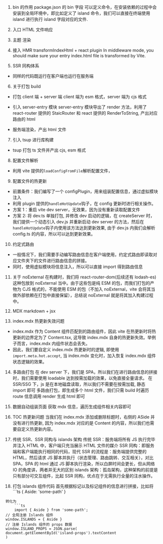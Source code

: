 1. bin 的作用
   package.json 的 bin 字段 可以定义命令，在安装依赖的过程中会安装到全局环境中，即比如定义了 island 命令，我们可以直接在终端使用 island 进行执行 island 字段对应的文件.
2. 入口 HTML 文件响应

3. 主题 渲染

4. 接入 HMR
   transformIndexHtml + react plugin
   In middleware mode, you should make sure your entry index.html file is transformed by Vite.

5. SSR 同构体系

- 同样的代码既运行在客户端也运行在服务端

6. 关于打包 build

- 打包 client 端 + server 端
  client 端为 esm 格式，server 端为 cjs 格式

- 引入 server-entry 模块
  server-entry 模块导出了 render 方法，利用了 react-router 提供的 StaicRouter 和 react 提供的 RenderToString, 产出对应路由的 html
- 服务端渲染，产出 html 文件

7. 引入 tsup 进行库构建

- tsup 打包 ts 文件并产出 cjs, esm 格式

8. 配置文件解析

- 利用 vite 提供的`loadConfigFromFile`解析配置文件，

9. 配置文件的热更新

- 前置条件：我们编写了一个 configPlugin，用来组装配置信息，通过虚拟模块注入
- 利用 plugin 提供的`handleHotUpdate`钩子，在 config 更新时进行相关操作。
- 方案 1：重启 vite dev server，无效果，因为没有重新读取配置文件
- 方案 2: 将 dev.ts 单独打包, 并修改 dev 启动的逻辑，在 createServer 时，我们提供一个动态引入 dev.js 并重新启动 dev server 的方法，然后在`handleHotUpdate`钩子内使用该方法达到更新效果, 由于 dev.js 内我们会解析 config.ts 的内容，所以可以达到更新效果。

10. 约定式路由

- 一般情况下，我们需要手动编写路由信息在客户端使用，约定式路由即读取对应文件夹下的文件进行路由信息的拼接。
- 同时，使用虚拟模块将信息注入，所以可以直接 import 得到路由信息

11. 关于 noExternal
    在构建时，我们将 react-router-dom(后续还有 lodash-es)这种包放到 noExternal 当中。由于这些包是纯 ESM 的包，而我们打包的产物为 CJS 格式的，不能使用 ESM 的包（不加入 noExternal，vite 会将其当做外部依赖在打包中直接保留），总结说 noExternal 就是将其加入构建过程中。

12. MDX
    markdown + jsx

13. index.mdx 热更新失效问题

- index.mdx 作为 Content 组件匹配到的路由组件，因此 vite 在热更新时将热更新的边界定为了 Content.tsx, 这导致 index.mdx 自身的热更新失效。举例子而言，index.mdx 内组件状态会丢失。
- 因此，我们要自定义 index.mdx 热更新时的逻辑, 即使用`import.meta.hot.accept`, 当 index.mdx 变化时，加入恢复 index.mdx 组件状态逻辑的效果。

14. 多路由打包
    在 dev server 下，我们是 SPA，所以我们在进行路由信息的拼接时，我们需要使用 loadable 达到按需加载的效果，以免直接全量请求。
    在 SSR/SSG 下，js 是在本地磁盘读取，所以我们不需要在按需加载, 静态 import 即可
    多路由打包，即生成多个 html 文件，我们只需 build 时遍历 route 信息调用 render 生成 html 即可

15. 数据自动组装页面
    获取 mdx 信息，遍历生成组件相关内容即可

16. TOC 热更新问题
    当我们在 index.mdx 添加或删除标题时，右侧的 ASide 并没有进行热更新, 因为 index.mdx 对应的是 Content 的内容，所以我们也需要自定义热更新内容。

17. 传统 SSR、SSR 同构与 islands 架构
    传统 SSR：服务端将所有 JS 执行完毕并注入 HTML 中，客户端只充当展示 HTML 文件的媒介
    SSR 同构：即服务端和客户端能执行相同的代码，现代 SSR 的流程是：服务端提供完整的 HTML，然后请求 JS 脚本并执行（状态管理、路由跳转、交互相关），对比 SPA，SPA 的 html 通过 JS 脚本执行渲染，所以白屏时间会更长，但从网络 IO 的角度讲，两者并无大的区别
    islands 架构：孤岛架构，这种架构的前提是只有部分可交互组件，比起 SSR 同构，优点在于无需执行全量的注水操作。

18. 打包 islands 组件代码
    首先根据标记以及标记组件的信息进行拼接，比如将```ts
    {
    Aside: 'some-path'
    }

````
转化为
    ```ts
    import { Aside } from 'some-path';
// 全局注册 Islands 组件
window.ISLANDS = { Aside }
// 注册 Islands 组件的 props 数据
window.ISLAND_PROPS = JSON.parse(
document.getElementById('island-props').textContent
)

````
